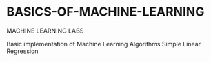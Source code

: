 # BASICS-OF-MACHINE-LEARNING
MACHINE LEARNING LABS

Basic implementation of Machine Learning Algorithms 
Simple Linear Regression 
